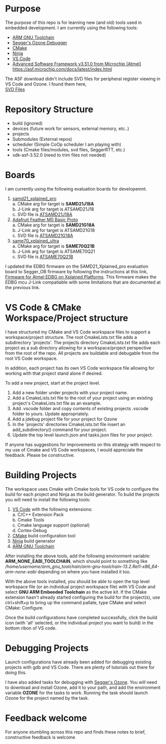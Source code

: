 
# Purpose

The purpose of this repo is for learning new (and old) tools used in embedded development.  I am currently using the following tools:  

- [ARM GNU Toolchain](https://developer.arm.com/tools-and-software/open-source-software/developer-tools/gnu-toolchain/gnu-rm)
- [Segger's Ozone Debugger](https://www.segger.com/products/development-tools/ozone-j-link-debugger/)
- [CMake](https://cmake.org/)
- [Ninja](https://ninja-build.org/)
- [VS Code](https://code.visualstudio.com/)
- [Advanced Software Framework v3.51.0 from Microchip (Atmel)](https://www.microchip.com/en-us/tools-resources/develop/libraries/advanced-software-framework)  
<https://asf.microchip.com/docs/latest/index.html>

The ASF download didn't include SVD files for peripheral register viewing in VS Code and Ozone.  I found them here,  
[SVD Files](http://packs.download.atmel.com/)

# Repository Structure

- build (ignored)
- devices (future work for sensors, external memory, etc..)
- projects
- Submodules (External repos)
- scheduler (Simple CoOp scheduler I am playing with)
- tools (Cmake files/modules, svd files, SeggerRTT, etc.)
- xdk-asf-3.52.0 (need to trim files not needed)

# Boards

I am currently using the following evaluation boards for developemnt.

1. [samd21_xplained_pro](https://www.microchip.com/en-us/development-tool/atsamd21-xpro)  
a. CMake arg for target is __SAMD21J18A__  
b. J-Link arg for target is ATSAMD21J18  
c. SVD file is [ATSAMD21J18A](./tools/svd/ATSAMD21J18A.svd)
2. [Adafruit Feather M0 Basic Proto](https://www.adafruit.com/product/2772?gclid=Cj0KCQiA6NOPBhCPARIsAHAy2zCJ24o8rdmKfSZByKKUvmDvdK_EmlqnPDycbiYHH-I0W7Z0hW63EnwaArjrEALw_wcB)  
a. CMake arg for target is __SAMD21G18A__  
b. J-Link arg for target is ATSAMD21G18  
c. SVD file is [ATSAMD21G18A](./tools/svd/ATSAMD21G18A.svd)
3. [same70_xplained_ultra](https://www.microchip.com/en-us/development-tool/dm320113)  
a. CMake arg for target is __SAME70Q21B__   
b. J-Link arg for target is ATSAME70Q21  
c. SVD file is [ATSAME70Q21B](./tools/svd/ATSAME70Q21B.svd)

I updated the EDBG firmware on the SAMD21_Xplained_pro evaluation board to Segger_OB firmware by following the instructions at this link, [Firmware for Atmel EDBG on Xplained Platforms](https://www.segger.com/products/debug-probes/j-link/models/other-j-links/j-link-edbg/).  This firmware makes the EDBG mcu J-Link compatiable with some limitations that are documented at the previous link.

# VS Code & CMake Workspace/Project structure

I have structured my CMake and VS Code workspace files to support a workspace/project structure.  The root CmakeLists.txt file adds a subdirectory 'projects'.  The projects directory CmakeLists.txt file adds each project as a sub directory allowing for a workspace/project perspective from the root of the repo.  All projects are buildable and debugable from the root VS Code workspace.

In addition, each project has its own VS Code workspace file allowing for working with that project stand alone if desired.

To add a new project, start at the project level.

1. Add a new folder under projects with your project name.
2. Add a CmakeLists.txt file to the root of your project using an existing project's CmakeLists.txt file as an example.
3. Add .vscode folder and copy contents of existing projects .vscode folder to yours.  Update appropriately.
4. Add a jdebug project file for your project for Ozone
5. In the 'projects' directories CmakeLists.txt file insert an add_subdirectory() command for your project.
6. Update the top level launch.json and tasks.json files for your project.

If anyone has suggestions for improvements on this strategy with respect to my use of Cmake and VS Code workspaces, I would appreciate the feedback.  Please be constructive.

# Building Projects

The workspace uses Cmake with Cmake tools for VS code to configure the build for each project and Ninja as the build generator.  To build the projects you will need to install the following tools:

1. [VS Code](https://code.visualstudio.com/) with the following extensions:  
a. C/C++ Extension Pack  
b. Cmake Tools  
c. Cmake language support (optional)  
d. Cortex-Debug  
2. [CMake](https://cmake.org/) build configuration tool
3. [Ninja](https://ninja-build.org/) build generator
4. [ARM GNU Toolchain](https://developer.arm.com/downloads/-/arm-gnu-toolchain-downloads)

After installing the above tools, add the following environment variable:  
**ARM_NONE_EABI_TOOLCHAIN**, which should point to something like */home/username/arm_gnu_toolchain/arm-gnu-toolchain-13.2.Rel1-x86_64-arm-none-eabi* depending on where you have installed it too.

With the above tools installed, you should be able to open the top level workspace file (or an individual project workspace file) with VS Code and select **GNU ARM Embeeded Toolchain** as the active kit.  If the CMake extension hasn't already started configuring the build for the project(s), use ctrl+shift+p to bring up the command pallate, type CMake and select CMake: Configure.

Once the build configurations have completed successfully, click the build icon (with 'all' selected, or the individual project you want to build) in the bottom ribon of VS code.

# Debugging Projects

Launch configurations have already been added for debugging existing projects with gdb and VS Code.  There are plenty of tutorials out there for doing this.

I have also added tasks for debugging with [Segger's Ozone](https://www.segger.com/products/development-tools/ozone-j-link-debugger/).  You will need to download and install Ozone, add it to your path, and add the environment variable **OZONE** for the tasks to work.  Running the task should launch Ozone for the project named by the task.

# Feedback welcome

For anyone stumbling across this repo and finds these notes to brief, constructive feedback is welcome
